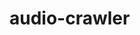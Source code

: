 <!-- ## Status: not completed ##

- Running on GPU clouds (vast.ai): 
    - chmod +x run_command.sh
    - ./run_command.sh
    - python main.py

- Running on local:
    - pip install -r requirements.txt 
    - python main.py
    
- Check hours:
    - python utils/calculate_hours.py --dataset_path quocanh34/youtube_dataset_new4_final --wer 0 -->

# audio-crawler